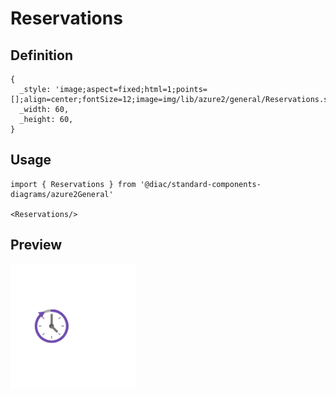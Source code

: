 # Reservations

## Definition

```
{
  _style: 'image;aspect=fixed;html=1;points=[];align=center;fontSize=12;image=img/lib/azure2/general/Reservations.svg;strokeColor=none;',
  _width: 60,
  _height: 60,
}
```

## Usage

```
import { Reservations } from '@diac/standard-components-diagrams/azure2General'

<Reservations/>
```

## Preview

<img src="./reservations.png" width="200"/>
